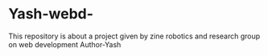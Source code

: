 # Yash-webd-
This repository is about a project given by zine robotics and research group on web development
Author-Yash 
